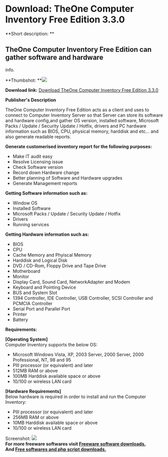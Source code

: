 # Download: TheOne Computer Inventory Free Edition 3.3.0

**Short description: **

## TheOne Computer Inventory Free Edition can gather software and hardware
info.

  
**Thumbshot: **![](http://www.freewarefiles.com/screenshot/theonecompinv_md.gif)   
  
**Download link:** [Download TheOne Computer Inventory Free Edition 3.3.0](http://freesoftwares.boysofts.com/TheOne-Computer-Inventory-Free-Edition_program_32983.html)  
  

**Publisher's Description**  
  

TheOne Computer Inventory Free Edition acts as a client and uses to connect to
Computer Inventory Server so that Server can store its software and hardware
config,and gather OS version, installed software, Microsoft Packs / Update /
Security Update / Hotfix, drivers and PC hardware information such as BIOS,
CPU, physical memory, harddisk and etc... and also generate readable reports.

**Generate customerised inventory report for the following purposes:**

  * Make IT audit easy 
  * Resolve Licensing issue 
  * Check Software version 
  * Record down Hardware change 
  * Better planning of Software and Hardware upgrades 
  * Generate Management reports 

**Getting Software information such as:**

  * Window OS 
  * Installed Software 
  * Microsoft Packs / Update / Security Update / Hotfix 
  * Drivers 
  * Running services 

**Getting Hardware information such as:**

  * BIOS 
  * CPU 
  * Cache Memory and Phyiscal Memory 
  * Harddisk and Logical Disk 
  * DVD / CD-Rom, Floppy Drive and Tape Drive 
  * Motherboard 
  * Monitor 
  * Display Card, Sound Card, NetworkAdapter and Modem 
  * Keyboard and Pointing Device 
  * BUS and System Slot 
  * 1394 Controller, IDE Controller, USB Controller, SCSI Controller and PCMCIA Controller 
  * Serial Port and Parallel Port 
  * Printer 
  * Battery 

**Requirements:**

**[Operating System]**  
Computer Inventory supports the below OS:

  * Microsoft Windows Vista, XP, 2003 Server, 2000 Server, 2000 Professional, NT, 98 and 95 
  * PIII processor (or equivalent) and later 
  * 512MB RAM or above 
  * 100MB Harddisk available space or above 
  * 10/100 or wireless LAN card 

**[Hardware Requirements]**  
Below hardware is required in order to install and run the Computer Inventory:

  * PIII processor (or equivalent) and later 
  * 256MB RAM or above 
  * 10MB Harddisk available space or above 
  * 10/100 or wireless LAN card 

  
  
Screenshot: ![](http://www.freewarefiles.com/screenshot/theonecompinv.gif)  
**For more freeware softwares visit [Freeware software downloads.](http://freesoftwares.boysofts.com/)**   
**And [Free softwares and php script downloads.](http://www.boysofts.com/)**

